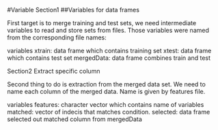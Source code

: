 

#Variable
Section1
##Variables for data frames

First target is to merge training and test sets, we need intermediate variables
to read and store sets from files. Those variables were named from the corresponding
file names:

variables
xtrain: data frame which contains training set
xtest:  data frame which contains test set
mergedData: data frame combines train and test

Section2
Extract specific column

 Second thing to do is extraction from the merged data set. We need to name each
 column of the merged data. Name is given by features file.

variables
features:  character vector which contains name of variables
matched:   vector of indecis that matches condition.
selected:  data frame selected out matched column from mergedData
